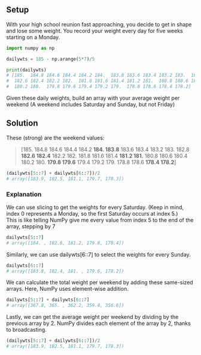 ## Setup

With your high school reunion fast approaching, you decide to get in shape and lose some weight. You record your weight every day for five weeks starting on a Monday.

```python
import numpy as np

dailywts = 185 - np.arange(5*7)/5

print(dailywts)
# [185.  184.8 184.6 184.4 184.2 184.  183.8 183.6 183.4 183.2 183.  182.8
#  182.6 182.4 182.2 182.  181.8 181.6 181.4 181.2 181.  180.8 180.6 180.4
#  180.2 180.  179.8 179.6 179.4 179.2 179.  178.8 178.6 178.4 178.2]
```
Given these daily weights, build an array with your average weight per weekend (A weekend includes Saturday and Sunday, but not Friday)

## Solution

These (strong) are the weekend values:
> [185.  184.8 184.6 184.4 184.2 **184.  183.8** 183.6 183.4 183.2 183.  182.8
> **182.6 182.4** 182.2 182.  181.8 181.6 181.4 **181.2 181.**  180.8 180.6 180.4
> 180.2 180.  **179.8 179.6** 179.4 179.2 179.  178.8 178.6 **178.4 178.2**]

```python
(dailywts[5::7] + dailywts[6::7])/2
# array([183.9, 182.5, 181.1, 179.7, 178.3])
```

### Explanation

We can use slicing to get the weights for every Saturday. (Keep in mind, index 0 represents a Monday, so the first Saturday occurs at index 5.)<br>
This is like telling NumPy give me every value from index 5 to the end of the array, stepping by 7
```python
dailywts[5::7]
# array([184. , 182.6, 181.2, 179.8, 178.4])
```

Similarly, we can use dailywts[6::7] to select the weights for every Sunday.
```python
dailywts[6::7]
# array([183.8, 182.4, 181. , 179.6, 178.2])
```

We can calculate the total weight per weekend by adding these same-sized arrays. Here, NumPy uses element-wise addition. 
```python
dailywts[5::7] + dailywts[6::7]
# array([367.8, 365. , 362.2, 359.4, 356.6])
```

Lastly, we can get the average weight per weekend by dividing by the previous array by 2. NumPy divides each element of the array by 2, thanks to broadcasting.
```python
(dailywts[5::7] + dailywts[6::7])/2
# array([183.9, 182.5, 181.1, 179.7, 178.3])
```
